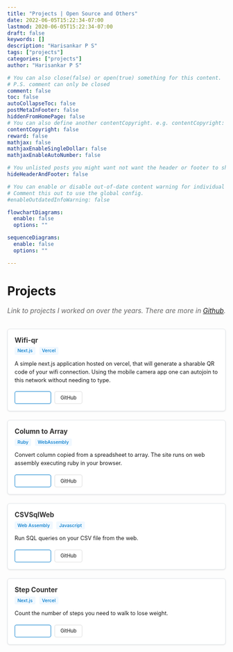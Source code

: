 ```yaml
---
title: "Projects | Open Source and Others"
date: 2022-06-05T15:22:34-07:00
lastmod: 2020-06-05T15:22:34-07:00
draft: false
keywords: []
description: "Harisankar P S"
tags: ["projects"]
categories: ["projects"]
author: "Harisankar P S"

# You can also close(false) or open(true) something for this content.
# P.S. comment can only be closed
comment: false
toc: false
autoCollapseToc: false
postMetaInFooter: false
hiddenFromHomePage: false
# You can also define another contentCopyright. e.g. contentCopyright: "This is another copyright."
contentCopyright: false
reward: false
mathjax: false
mathjaxEnableSingleDollar: false
mathjaxEnableAutoNumber: false

# You unlisted posts you might want not want the header or footer to show
hideHeaderAndFooter: false

# You can enable or disable out-of-date content warning for individual post.
# Comment this out to use the global config.
#enableOutdatedInfoWarning: false

flowchartDiagrams:
  enable: false
  options: ""

sequenceDiagrams:
  enable: false
  options: ""

---
```


# Projects

<p class="projects-intro">Link to projects I worked on over the years. There are more in <a href="https://github.com/coderhs" target="_blank" rel="noopener">Github</a>.</p>

<div class="projects-grid">
  <!-- Wifi QR -->
  <div class="project-card">
    <div class="project-header">
      <h3><a href="https://wifi-qr.hsps.in" target="_blank" rel="noopener">Wifi-qr</a></h3>
      <div class="project-tech">Next.js</div> <div class="project-tech">Vercel</div>
    </div>
    <div class="project-description">
      A simple next.js application hosted on vercel, that will generate a sharable QR code of your wifi connection. Using the mobile camera app one can autojoin to this network without needing to type.
    </div>
    <div class="project-links">
      <a href="https://wifi-qr.hsps.in" target="_blank" rel="noopener" class="project-link demo">Live Demo</a>
      <a href="https://github.com/coderhs/wifi-qr" target="_blank" rel="noopener" class="project-link code">GitHub</a>
    </div>
  </div>

  <!-- Column to Array -->
  <div class="project-card">
    <div class="project-header">
      <h3><a href="https://hsps.in/column_to_array/" target="_blank" rel="noopener">Column to Array</a></h3>
      <div class="project-tech">Ruby</div> <div class="project-tech">WebAssembly</div>
    </div>
    <div class="project-description">
      Convert column copied from a spreadsheet to array. The site runs on web assembly executing ruby in your browser.
    </div>
    <div class="project-links">
      <a href="https://hsps.in/column_to_array/" target="_blank" rel="noopener" class="project-link demo">Live Demo</a>
      <a href="https://github.com/coderhs/column_to_array" target="_blank" rel="noopener" class="project-link code">GitHub</a>
    </div>
  </div>

  <!-- CSVSqlWeb -->
  <div class="project-card">
    <div class="project-header">
      <h3><a href="https://hsps.in/csvsqlweb/" target="_blank" rel="noopener">CSVSqlWeb</a></h3>
      <div class="project-tech">Web Assembly</div> <div class="project-tech">Javascript</div>
    </div>
    <div class="project-description">
      Run SQL queries on your CSV file from the web.
    </div>
    <div class="project-links">
      <a href="https://hsps.in/csvsqlweb/" target="_blank" rel="noopener" class="project-link demo">Live Demo</a>
      <a href="https://github.com/coderhs/csvsqlweb" target="_blank" rel="noopener" class="project-link code">GitHub</a>
    </div>
  </div>

  <!-- Step Counter -->
  <div class="project-card">
    <div class="project-header">
      <h3><a href="https://step-counter.hsps.in/" target="_blank" rel="noopener">Step Counter</a></h3>
      <div class="project-tech">Next.js</div> <div class="project-tech">Vercel</div>
    </div>
    <div class="project-description">
      Count the number of steps you need to walk to lose weight.
    </div>
    <div class="project-links">
      <a href="https://step-counter.hsps.in/" target="_blank" rel="noopener" class="project-link demo">Live Demo</a>
      <a href="https://github.com/coderhs/step_counter" target="_blank" rel="noopener" class="project-link code">GitHub</a>
    </div>
  </div>
</div>

<style>
.projects-intro {
  font-size: 1.1em;
  color: #666;
  margin-bottom: 2rem;
  font-style: italic;
}

.projects-grid {
  display: flex;
  flex-direction: column;
  gap: 1.25rem;
  margin-top: 1.5rem;
}

.project-card {
  border: 1px solid #e1e5e9;
  border-radius: 6px;
  padding: 1rem;
  background: #ffffff;
  box-shadow: 0 1px 3px rgba(0,0,0,0.1);
  transition: all 0.3s ease;
  position: relative;
}

.project-card:hover {
  box-shadow: 0 4px 12px rgba(0,0,0,0.15);
  transform: translateY(-2px);
}

.project-header {
  margin-bottom: 0.75rem;
}

.project-header h3 {
  margin: 0 0 0.3rem 0;
  font-size: 1.1em;
}

.project-header h3 a {
  color: #333;
  text-decoration: none;
}

.project-header h3 a:hover {
  color: #007acc;
}

.project-tech {
  font-size: 0.75em;
  color: #007acc;
  font-weight: 500;
  background: #f0f8ff;
  display: inline-block;
  padding: 0.15rem 0.4rem;
  border-radius: 3px;
  margin-right: 0.3rem;
}

.project-description {
  line-height: 1.5;
  margin-bottom: 1rem;
  font-size: 0.9em;
}

.project-links {
  display: flex;
  gap: 0.5rem;
  flex-wrap: wrap;
}

.project-link {
  text-decoration: none;
  padding: 0.4rem 0.8rem;
  border-radius: 4px;
  font-size: 0.8em;
  font-weight: 500;
  transition: all 0.2s ease;
  border: 1px solid;
}

.project-link.demo {
  color: white;
  border-color: #007acc;
}

.project-link.demo:hover {
  background: #005fa3;
  border-color: #005fa3;
}

.project-link.code {
  background: transparent;
  color: #333;
  border-color: #ddd;
}

.project-link.code:hover {
  background: #f5f5f5;
  border-color: #bbb;
}

/* Dark mode support */
@media (prefers-color-scheme: dark) {
  .project-card {
    border-color: #4a5568;
  }

  .project-header h3 a {
    color: #e2e8f0;
  }

  .project-description {
  }

  .project-tech {
    background: #2a4a6b;
    color: #90cdf4;
  }

  .project-link.code {
    color: #e2e8f0;
    border-color: #4a5568;
  }

  .project-link.code:hover {
    background: #4a5568;
    border-color: #718096;
  }
}

/* Mobile responsiveness */
@media (max-width: 768px) {
  .projects-grid {
    gap: 1rem;
  }

  .project-card {
    padding: 0.75rem;
  }

  .project-links {
    justify-content: center;
  }
}
</style>

